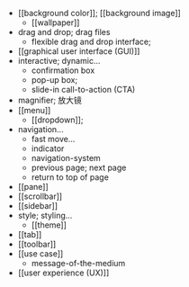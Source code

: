 - [[background color]]; [[background image]]
    - [[wallpaper]]
- drag and drop; drag files
    - flexible drag and drop interface;
- [[graphical user interface (GUI)]]
- interactive; dynamic...
    - confirmation box
    - pop-up box;
    - slide-in call-to-action (CTA)
- magnifier; 放大镜
- [[menu]]
    - [[dropdown]];
- navigation...
    - fast move...
    - indicator
    - navigation-system
    - previous page; next page
    - return to top of page
- [[pane]]
- [[scrollbar]]
- [[sidebar]]
- style; styling...
    - [[theme]]
- [[tab]]
- [[toolbar]]
- [[use case]]
    - message-of-the-medium
- [[user experience (UX)]]
